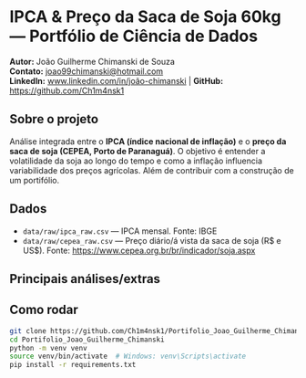 # IPCA & Preço da Saca de Soja 60kg — Portfólio de Ciência de Dados

**Autor:** João Guilherme Chimanski de Souza \
**Contato:** joao99chimanski@hotmail.com \
**LinkedIn:** www.linkedin.com/in/joão-chimanski | **GitHub:** https://github.com/Ch1m4nsk1

## Sobre o projeto
Análise integrada entre o **IPCA (índice nacional de inflação)** e o **preço da saca de soja (CEPEA, Porto de Paranaguá)**. O objetivo é entender a volatilidade da soja ao longo do tempo e como a inflação influencia variabilidade dos preços agrícolas. Além de contribuir com a construção de um portifólio.

## Dados
- `data/raw/ipca_raw.csv` — IPCA mensal.                                        Fonte: IBGE
- `data/raw/cepea_raw.csv` — Preço diário/á vista da saca de soja (R$ e US$).   Fonte: https://www.cepea.org.br/br/indicador/soja.aspx

## Principais análises/extras


## Como rodar
```bash
git clone https://github.com/Ch1m4nsk1/Portifolio_Joao_Guilherme_Chimanski.git
cd Portifolio_Joao_Guilherme_Chimanski
python -m venv venv
source venv/bin/activate  # Windows: venv\Scripts\activate
pip install -r requirements.txt
